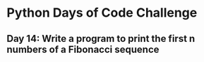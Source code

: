 # Python Days of Code Challenge

## Day 14: Write a program to print the first n numbers of a Fibonacci sequence
